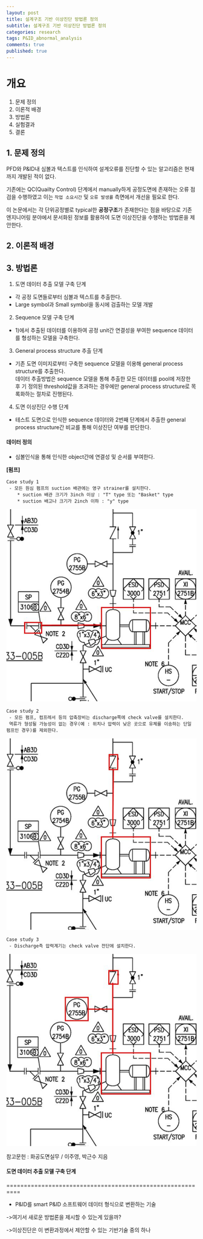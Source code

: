 ```yaml
---
layout: post
title: 설계구조 기반 이상진단 방법론 정의
subtitle: 설계구조 기반 이상진단 방법론 정의
categories: research
tags: P&ID_abnormal_analysis
comments: true
published: true
---
```

# 개요

1. 문제 정의
2. 이론적 배경
3. 방법론
4. 실험결과
5. 결론

## 1. 문제 정의

PFD와 P&ID내 심볼과 텍스트를 인식하여 설계오류를 진단할 수 있는 알고리즘은 현재까지 개발된 적이 없다.

기존에는 QC(Quailty Control) 단계에서 manually하게 공정도면에 존재하는 오류 점검을 수행하였고 이는 `작업 소요시간` 및 `오류 발생률` 측면에서 개선을 필요로 한다.

이 논문에서는 각 단위공정별로 typical한 **공정구조**가 존재한다는 점을 바탕으로 기존 엔지니어링 분야에서 문서화된 정보를 활용하여 도면 이상진단을 수행하는 방법론을 제안한다.

## 2. 이론적 배경





## 3. 방법론

1) 도면 데이터 추출 모델 구축 단계

- 각 공정 도면들로부터 심볼과 텍스트를 추출한다.
- Large symbol과 Small symbol을 동시에 검출하는 모델 개발



2) Sequence 모델 구축 단계  

- 1)에서 추출된 데이터를 이용하여 공정 unit간 연결성을 부여한 sequence 데이터를 형성하는 모델을 구축한다.



3) General process structure 추출 단계

 - 기존 도면 이미지로부터 구축한 sequence 모델을 이용해 general process structure를 추출한다.  
데이터 추출방법은 sequence 모델을 통해 추출한 모든 데이터를 pool에 저장한 후 기 정의된 threshold값을 초과하는 경우에만 general process structure로 목록화하는 절차로 진행된다. 



4) 도면 이상진단 수행 단계

 - 테스트 도면으로 인식한 sequence 데이터와 2번째 단계에서 추출한 general process structure간 비교를 통해 이상진단 여부를 판단한다.



#### 데이터 정의

 - 심볼인식을 통해 인식한 object간에 연결성 및 순서를 부여한다.

**[펌프]**  

```
Case study 1
 - 모든 원심 펌프의 suction 배관에는 영구 strainer를 설치한다.  
 	* suction 배관 크기가 3inch 이상 : "T" type 또는 "Basket" type  
 	* suction 배고나 크기가 2inch 이하 : "y" type
```
![이미지1](https://raw.githubusercontent.com/tlsghwls44/tlsghwls44.github.io/master/assets/img/post_img/2020-09-22-research-P%26ID_abnormal_recognition-casestudy1.JPG)
```
Case study 2
 - 모든 펌프, 컴프레서 등의 압축장비는 discharge쪽에 check valve를 설치한다.  
 역류가 형성될 가능성이 없는 경우(예 : 위치나 압력이 낮은 곳으로 유체를 이송하는 단일 펌프인 경우)를 제외한다.
```
![이미지2](https://raw.githubusercontent.com/tlsghwls44/tlsghwls44.github.io/master/assets/img/post_img/2020-09-22-research-P%26ID_abnormal_recognition-casestudy2.JPG)
```
Case study 3
 - Discharge측 압력계기는 check valve 전단에 설치한다.
```
![이미지3](https://raw.githubusercontent.com/tlsghwls44/tlsghwls44.github.io/master/assets/img/post_img/2020-09-22-research-P%26ID_abnormal_recognition-casestudy3.JPG)


참고문헌 : 화공도면실무 / 이주영, 박근수 지음



#### 도면 데이터 추출 모델 구축 단계

















==========================================================

- P&ID를 smart P&ID 소프트웨어 데이터 형식으로 변환하는 기술

->여기서 새로운 방법론을 제시할 수 있는게 있을까?

->이상진단은 이 변환과정에서 제안할 수 있는 기반기술 중의 하나

